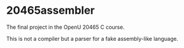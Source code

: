 20465assembler
==============

The final project in the OpenU 20465 C course.

This is not a compiler but a parser for a fake assembly-like language.
